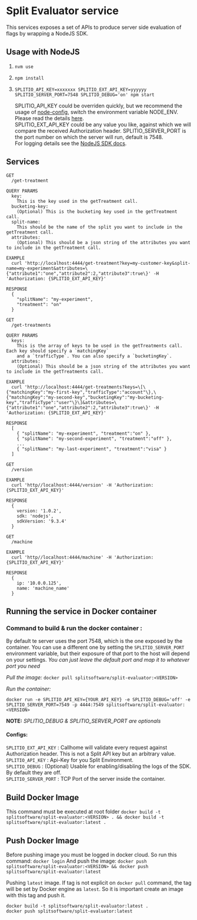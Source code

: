 # Split Evaluator service

This services exposes a set of APIs to produce server side evaluation of flags by wrapping a NodeJS SDK.

## Usage with NodeJS

1. `nvm use`
2. `npm install`
3. `SPLITIO_API_KEY=xxxxxxx SPLITIO_EXT_API_KEY=yyyyyy SPLITIO_SERVER_PORT=7548 SPLITIO_DEBUG='on' npm start`

   SPLITIO_API_KEY could be overriden quickly, but we recommend the usage of [node-config](https://github.com/lorenwest/node-config#quick-start),
   switch the environment variable NODE_ENV. Please read the details [here](https://github.com/lorenwest/node-config#quick-start).  
   SPLITIO_EXT_API_KEY could be any value you like, against which we will compare the received Authorization header.
   SPLITIO_SERVER_PORT is the port number on which the server will run, default is 7548.  
   For logging details see the [NodeJS SDK docs](https://docs.split.io/docs/nodejs-sdk-overview#section-logging).  

## Services

    GET
      /get-treatment

    QUERY PARAMS
      key:
        This is the key used in the getTreatment call.
      bucketing-key:
        (Optional) This is the bucketing key used in the getTreatment call.
      split-name:
        This should be the name of the split you want to include in the getTreatment call.
      attributes:
        (Optional) This should be a json string of the attributes you want to include in the getTreatment call.

    EXAMPLE
      curl 'http://localhost:4444/get-treatment?key=my-customer-key&split-name=my-experiment&attributes=\{"attribute1":"one","attribute2":2,"attribute3":true\}' -H 'Authorization: {SPLITIO_EXT_API_KEY}'

    RESPONSE
      {
        "splitName": "my-experiment",
        "treatment": "on"
      }

    GET
      /get-treatments

    QUERY PARAMS
      keys:
        This is the array of keys to be used in the getTreatments call. Each key should specify a `matchingKey` 
        and a `trafficType`. You can also specify a `bucketingKey`.
      attributes:
        (Optional) This should be a json string of the attributes you want to include in the getTreatments call.

    EXAMPLE
      curl 'http://localhost:4444/get-treatments?keys=\[\{"matchingKey":"my-first-key","trafficType":"account"\},\{"matchingKey":"my-second-key","bucketingKey":"my-bucketing-key","trafficType":"user"\}\]&attributes=\{"attribute1":"one","attribute2":2,"attribute3":true\}' -H 'Authorization: {SPLITIO_EXT_API_KEY}'

    RESPONSE
      [
        { "splitName": "my-experiment", "treatment":"on" },
        { "splitName": "my-second-experiment", "treatment":"off" },
        ...
        { "splitName": "my-last-experiment", "treatment":"visa" }
      ]

    GET 
      /version

    EXAMPLE 
      curl 'http//localhost:4444/version' -H 'Authorization: {SPLITIO_EXT_API_KEY}'
      
    RESPONSE
      {
        version: '1.0.2',
        sdk: 'nodejs',
        sdkVersion: '9.3.4'
      }

    GET 
      /machine

    EXAMPLE 
      curl 'http//localhost:4444/machine' -H 'Authorization: {SPLITIO_EXT_API_KEY}'
      
    RESPONSE
      {
        ip: '10.0.0.125',
        name: 'machine_name'
      }


## Running the service in Docker container

### Command to build & run the docker container :
By default te server uses the port 7548, which is the one exposed by the container.
You can use a different one by setting the `SPLITIO_SERVER_PORT` environment variable,
but their exposure of that port to the host will depend on your settings.
_You can just leave the default port and map it to whatever port you need_

*Pull the image:* `docker pull splitsoftware/split-evaluator:<VERSION>`  

*Run the container:*  

```shell
docker run -e SPLITIO_API_KEY={YOUR_API_KEY} -e SPLITIO_DEBUG='off' -e SPLITIO_SERVER_PORT=7549 -p 4444:7549 splitsoftware/split-evaluator:<VERSION>
```

**NOTE:** *SPLITIO_DEBUG & SPLITIO_SERVER_PORT are optionals*

#### Configs:
`SPLITIO_EXT_API_KEY` : Callhome will validate every request against Authorization header. This is not a Split API key but an arbitrary value.  
`SPLITIO_API_KEY` : Api-Key for you Split Environment.  
`SPLITIO_DEBUG` : (Optional) Usable for enabling/disabling the logs of the SDK. By default they are off.  
`SPLITIO_SERVER_PORT` :  TCP Port of the server inside the container.

## Build Docker Image
This command must be executed at root folder
`docker build -t splitsoftware/split-evaluator:<VERSION> . && docker build -t splitsoftware/split-evaluator:latest .`

## Push Docker Image
Before pushing image you must be logged in docker cloud. So run this command:
`docker login`
And push the image:
`docker push splitsoftware/split-evaluator:<VERSION> && docker push splitsoftware/split-evaluator:latest`

Pushing `latest` image. If tag is not explicit on `docker pull` command, the tag will be set by Docker engine as `latest`. So it is important create an image with this tag and push it.

```shell
docker build -t splitsoftware/split-evaluator:latest .
docker push splitsoftware/split-evaluator:latest
```
